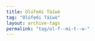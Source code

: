```yaml
---
title: Olúfẹ́mi Táíwò
tag: "Olúfẹ́mi Táíwò"
layout: archive-tags
permalink: "tag/ol-f--mi-t--w-"
---
```

